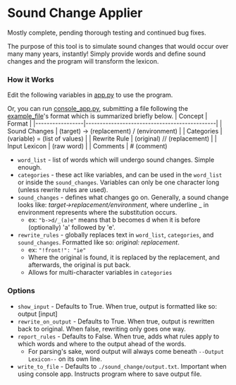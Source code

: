 # Sound Change Applier

Mostly complete, pending thorough testing and continued bug fixes.

The purpose of this tool is to simulate sound changes that would occur over many many years, instantly!
Simply provide words and define sound changes and the program will transform the lexicon.

### How it Works

Edit the following variables in [app.py](https://github.com/rmhopkins4/Conlang-Tools/blob/main/sound_change_applier/app.py) to use the program.

Or, you can run [console_app.py](https://github.com/rmhopkins4/Conlang-Tools/blob/main/sound_change_applier/console_app.py), submitting a file following the [example_file](https://github.com/rmhopkins4/Conlang-Tools/blob/main/sound_change_applier/materials/example_input.txt)'s format which is summarized briefly below. 
| Concept         | Format                                       |
|-----------------|----------------------------------------------|
| Sound Changes   | (target) -> (replacement) / (environment)    |
| Categories      | (variable) = (list of values)                |
| Rewrite Rule    | (original) // (replacement)                  |
| Input Lexicon   | (raw word)                                   |
| Comments        | # (comment)


- `word_list` - list of words which will undergo sound changes. Simple enough.
- `categories` - these act like variables, and can be used in the `word_list` or inside the `sound_changes`. Variables can only be one character long (unless rewrite rules are used).
- `sound_changes` - defines what changes go on. Generally, a sound change looks like: _target->replacement/environment_, where underline _ in environment represents where the substitution occurs.
  - ex: `"b->d/_(a)e"` means that b becomes d when it is before (optionally) 'a' followed by 'e'.
- `rewrite_rules` - globally replaces text in `word_list`, `categories`, and `sound_changes`. Formatted like so: _original: replacement_.
  - ex: `"!front!": "ie"`
  - Where the original is found, it is replaced by the replacement, and afterwards, the original is put back.
  - Allows for multi-character variables in `categories`

### Options

- `show_input` - Defaults to True. When true, output is formatted like so: output [input]
- `rewrite_on_output` - Defaults to True. When true, output is rewritten back to original. When false, rewriting only goes one way.
- `report_rules` - Defaults to False. When true, adds what rules apply to which words and where to the output ahead of the words.
  - For parsing's sake, word output will always come beneath `--Output Lexicon--` on its own line.
- `write_to_file` - Defaults to `./sound_change/output.txt`. Important when using console app. Instructs program where to save output file. 
